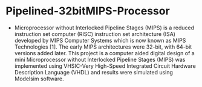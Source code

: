 # Pipelined-32bitMIPS-Processor

- Microprocessor without Interlocked Pipeline Stages (MIPS) is a reduced instruction set computer (RISC) instruction set architecture (ISA) developed by MIPS Computer Systems which is now known as MIPS Technologies [1]. The early MIPS architectures were 32-bit, with 64-bit versions added later. This project is a computer aided digital design of a mini Microprocessor without Interlocked Pipeline Stages (MIPS) was implemented using VHSIC-Very High-Speed Integrated Circuit Hardware Description Language (VHDL) and results were simulated using Modelsim software.
